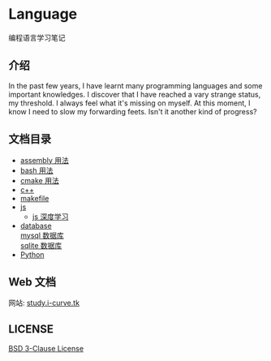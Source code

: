 # Language

编程语言学习笔记

## 介绍

In the past few years, I have learnt many programming languages and some important knowledges. I discover that I have reached a vary strange status, my threshold. I always feel what it's missing on myself. At this moment, I know I need to slow my forwarding feets. Isn't it another kind of progress?

## 文档目录

- [assembly 用法](ASSEMBLY/README.md)
- [bash 用法](BASH/README.md)
- [cmake 用法](CMAKE/README.md)
- [c++](C++/readme.md)
- [makefile](MAKE/README.md)
- [js](JS)
  - [js 深度学习](JS/js深度学习.md)
- [database](database)  
  [mysql 数据库](DATABASE/MYSQL/README.md)  
  [sqlite 数据库](DATABASE/SQLITE/README.md)
- [Python](Python)

## Web 文档

网站: [study.i-curve.tk](https://study.i-curve.tk)

## LICENSE

[BSD 3-Clause License](LICENSE)
